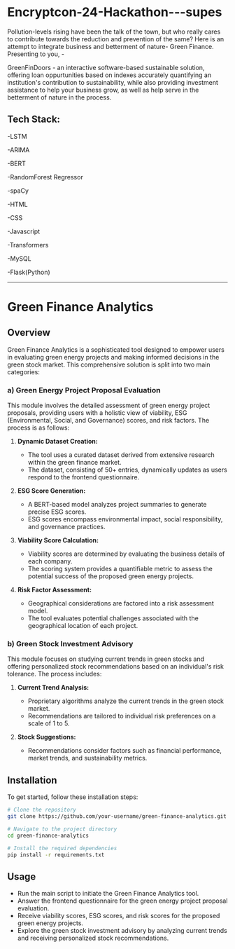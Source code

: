 # Encryptcon-24-Hackathon---supes


Pollution-levels rising have been the talk of the town, but who really cares to contribute towards the reduction and prevention of the same?
Here is an attempt to integrate business and betterment of nature-
Green Finance.
Presenting to you, -

GreenFinDoors - an interactive software-based sustainable solution, offering loan oppurtunities based on indexes accurately quantifying an institution's contribution to sustainability, while also providing 
investment assistance to help your business grow, as well as help serve in the betterment of nature in the process.

Tech Stack:
---
-LSTM

-ARIMA

-BERT 

-RandomForest Regressor

-spaCy

-HTML

-CSS

-Javascript

-Transformers

-MySQL

-Flask(Python)

---

# Green Finance Analytics

## Overview

Green Finance Analytics is a sophisticated tool designed to empower users in evaluating green energy projects and making informed decisions in the green stock market. This comprehensive solution is split into two main categories:

### a) Green Energy Project Proposal Evaluation

This module involves the detailed assessment of green energy project proposals, providing users with a holistic view of viability, ESG (Environmental, Social, and Governance) scores, and risk factors. The process is as follows:

1. **Dynamic Dataset Creation:**
    - The tool uses a curated dataset derived from extensive research within the green finance market.
    - The dataset, consisting of 50+ entries, dynamically updates as users respond to the frontend questionnaire.

2. **ESG Score Generation:**
    - A BERT-based model analyzes project summaries to generate precise ESG scores.
    - ESG scores encompass environmental impact, social responsibility, and governance practices.

3. **Viability Score Calculation:**
    - Viability scores are determined by evaluating the business details of each company.
    - The scoring system provides a quantifiable metric to assess the potential success of the proposed green energy projects.

4. **Risk Factor Assessment:**
    - Geographical considerations are factored into a risk assessment model.
    - The tool evaluates potential challenges associated with the geographical location of each project.

### b) Green Stock Investment Advisory

This module focuses on studying current trends in green stocks and offering personalized stock recommendations based on an individual's risk tolerance. The process includes:

1. **Current Trend Analysis:**
    - Proprietary algorithms analyze the current trends in the green stock market.
    - Recommendations are tailored to individual risk preferences on a scale of 1 to 5.

2. **Stock Suggestions:**
    - Recommendations consider factors such as financial performance, market trends, and sustainability metrics.
   

## Installation

To get started, follow these installation steps:

```bash
# Clone the repository
git clone https://github.com/your-username/green-finance-analytics.git

# Navigate to the project directory
cd green-finance-analytics

# Install the required dependencies
pip install -r requirements.txt
```

## Usage
- Run the main script to initiate the Green Finance Analytics tool.
- Answer the frontend questionnaire for the green energy project proposal evaluation.
- Receive viability scores, ESG scores, and risk scores for the proposed green energy projects.
- Explore the green stock investment advisory by analyzing current trends and receiving personalized stock recommendations.




